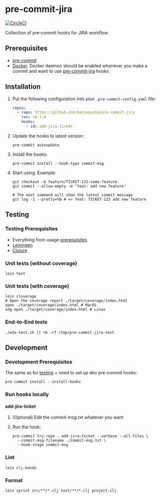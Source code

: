 # pre-commit-jira

[![CircleCI](https://dl.circleci.com/status-badge/img/gh/batovpasha/pre-commit-jira/tree/main.svg?style=shield)](https://dl.circleci.com/status-badge/redirect/gh/batovpasha/pre-commit-jira/tree/main)

Collection of pre-commit hooks for JIRA workflow.

## Prerequisites

- [pre-commit](https://pre-commit.com/)
- [Docker](https://www.docker.com/). Docker daemon should be enabled whenever you make a commit and
  want to use [pre-commit-jira](https://github.com/batovpasha/pre-commit-jira) hooks

## Installation

1. Put the following configuration into your `.pre-commit-config.yaml` file:

    ```yaml
    repos:
      - repo: https://github.com/batovpasha/pre-commit-jira
        rev: v0.1.0
        hooks:
          - id: add-jira-ticket
    ```

2. Update the hooks to latest version:

    ```shell
    pre-commit autoupdate
    ```

3. Install the hooks:

    ```shell
    pre-commit install --hook-type commit-msg
    ```

4. Start using. Example:

    ```shell
    git checkout -b feature/TICKET-123-some-feature
    git commit --allow-empty -m "feat: add new feature"

    # The next command will show the latest commit message
    git log -1 --pretty=%B # => feat: TICKET-123 add new feature
    ```

## Testing

### Testing Prerequisites

- Everything from usage [prerequisites](#prerequisites)
- [Leiningen](https://leiningen.org/)
- [Clojure](https://clojure.org/) 

### Unit tests (without coverage)

```shell
lein test
```

### Unit tests (with coverage)

```shell
lein cloverage
# Open the coverage report ./target/coverage/index.html
open ./target/coverage/index.html # MacOS
xdg-open ./target/coverage/index.html # Linux
```

### End-to-End tests

```shell
./e2e-test.sh || rm -rf /tmp/pre-commit-jira-test
```

## Development

### Development Prerequisites

The same as for [testing](#testing-prerequisites) + need to set up dev pre-commit hooks:

```shell
pre-commit install --install-hooks
```

### Run hooks locally

#### add-jira-ticket

1. (Optional) Edit the commit-msg.txt whatever you want
2. Run the hook:

    ```shell
    pre-commit try-repo . add-jira-ticket --verbose --all-files \
      --commit-msg-filename ./commit-msg.txt \
      --hook-stage commit-msg
    ```

### Lint

```shell
lein clj-kondo
```

### Format

```shell
lein zprint src/**/*.clj test/**/*.clj project.clj
```
